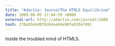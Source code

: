 ```yaml
---
title: "Adactio: JournalThe HTML5 Equilibrium"
date: 2009-08-05 17:04:59 +0000
external-url: http://adactio.com/journal/1600
hash: 270a93ebd0f0264aa04e90fe019e7491
---
```


Inside the troubled mind of HTML5.
